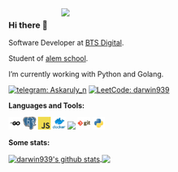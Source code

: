 <img align='right' src="https://i.imgur.com/H2xbvrS_d.webp?maxwidth=728&fidelity=grand" width="400">

### Hi there 👋

Software Developer at <a href="https://btsdigital.kz/">BTS Digital</a>.

Student of <a href="https://alem.school">alem school</a>.

I’m currently working with Python and Golang.

[![telegram: Askaruly_n](https://img.shields.io/badge/-Askaruly_n-blue?style=flat-square&logo=telegram&logoColor=white&link=https://t.me/Askaruly_n)](https://t.me/Askaruly_n)
[![LeetCode: darwin939](https://img.shields.io/badge/dynamic/json?style=flat-square&labelColor=black&color=%23ffa116&label=Solved&query=solvedOverTotal&url=https%3A%2F%2Fleetcode-badge.vercel.app%2Fapi%2Fusers%2Fdarwin939&logo=leetcode&style=flat-squarelogoColor=yellow&)](https://leetcode.com/darwin939/)

**Languages and Tools:**

<code><img height="25" src="https://raw.githubusercontent.com/github/explore/80688e429a7d4ef2fca1e82350fe8e3517d3494d/topics/go/go.png"></code>
<code><img height="25" src="https://raw.githubusercontent.com/github/explore/80688e429a7d4ef2fca1e82350fe8e3517d3494d/topics/postgresql/postgresql.png"></code>
<code><img height="25" src="https://raw.githubusercontent.com/github/explore/80688e429a7d4ef2fca1e82350fe8e3517d3494d/topics/javascript/javascript.png"></code>
<code><img height="25" src="https://raw.githubusercontent.com/github/explore/80688e429a7d4ef2fca1e82350fe8e3517d3494d/topics/docker/docker.png"></code>
<code><img height="25" src="https://bashlogo.com/img/symbol/png/full_colored_dark.png"></code>
<code><img height="25" src="https://raw.githubusercontent.com/github/explore/80688e429a7d4ef2fca1e82350fe8e3517d3494d/topics/git/git.png"></code>
<code><img height="25" src="https://raw.githubusercontent.com/github/explore/80688e429a7d4ef2fca1e82350fe8e3517d3494d/topics/python/python.png"></code>

**Some stats:**

<a href="https://github.com/darwin939">
  <img align="center" src="https://github-readme-stats.vercel.app/api?username=darwin939&show_icons=true&theme=chartreuse-dark" alt="darwin939's github stats" width="53.8%" />
</a>
<a href="https://github.com/darwin939">
  <img align="center" src="https://github-readme-stats.vercel.app/api/top-langs/?username=darwin939&layout=compact&theme=dark" width="45%"/>
</a>

<!--
**Darwin939/Darwin939** is a ✨ _special_ ✨ repository because its `README.md` (this file) appears on your GitHub profile.

Here are some ideas to get you started:

- 🔭 I’m currently working on ...
- 🌱 I’m currently learning ...
- 👯 I’m looking to collaborate on ...
- 🤔 I’m looking for help with ...
- 💬 Ask me about ...
- 📫 How to reach me: ...
- 😄 Pronouns: ...
- ⚡ Fun fact: ...
-->
